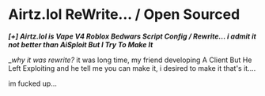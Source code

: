 # Airtz.lol ReWrite... / Open Sourced

_**[+] Airtz.lol is Vape V4 Roblox Bedwars Script Config / Rewrite... i admit it not better than AiSploit But I Try To Make It**_

__why it was rewrite?_
it was long time, my friend developing A Client But He Left Exploiting and he tell me you can make it, i desired to make it that's it....




im fucked up...
